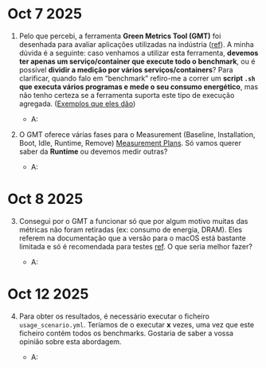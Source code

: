 # Oct 7 2025

1. Pelo que percebi, a ferramenta **Green Metrics Tool (GMT)** foi desenhada para avaliar aplicações utilizadas na indústria ([ref](https://docs.green-coding.io/docs/measuring/usage-scenario/)). A minha dúvida é a seguinte: caso venhamos a utilizar esta ferramenta, **devemos ter apenas um serviço/container que execute todo o benchmark**, ou é possível **dividir a medição por vários serviços/containers**? Para clarificar, quando falo em “benchmark” refiro-me a correr um **script `.sh` que executa vários programas e mede o seu consumo energético**, mas não tenho certeza se a ferramenta suporta este tipo de execução agregada. ([Exemplos que eles dão](https://docs.green-coding.io/docs/prologue/measurement-process/#:~:text=During%20the%20Runtime,etc.))

   - A:

2. O GMT oferece várias fases para o Measurement (Baseline, Installation, Boot, Idle, Runtime, Remove) [Measurement Plans](https://docs.green-coding.io/docs/prologue/measurement-phases/#:~:text=The%20Green%20Metrics%20Tool%20currently,Remove). Só vamos querer saber da **Runtime** ou devemos medir outras?

   - A:

# Oct 8 2025

3. Consegui por o GMT a funcionar só que por algum motivo muitas das métricas não foram retiradas (ex: consumo de energia, DRAM). Eles referem na documentação que a versão para o macOS está bastante limitada e só é recomendada para testes [ref](https://docs.green-coding.io/docs/installation/installation-macos/#:~:text=Running%20the%20GMT%20on%20Macs%20will%20never%20give%20you%20correct%20measurements!%20It%20should%20only%20ever%20be%20used%20to%20test%20your%20project%20for%20correctness%20in%20that%20it%20will%20run%20on%20the%20GMT%20but%20never%20to%20benchmark%20software). O que seria melhor fazer?

   - A:

# Oct 12 2025

4. Para obter os resultados, é necessário executar o ficheiro `usage_scenario.yml`. Teríamos de o executar **x** vezes, uma vez que este ficheiro contém todos os benchmarks. Gostaria de saber a vossa opinião sobre esta abordagem.

   - A:
